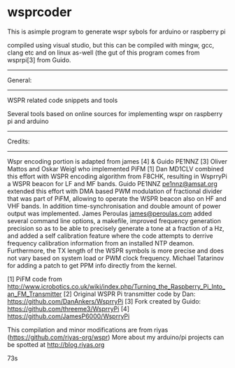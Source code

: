 # wsprcoder

This is  asimple program to generate wspr sybols for  arduino or raspberry pi 

compiled using visual studio, but this can be compiled with mingw, gcc, clang etc and on linux as-well (the gut of this program comes from wsprpi[3] from Guido.


******
General:
******

WSPR related code snippets and tools

Several tools based on online sources for implementing wspr on raspberry pi and arduino

******
Credits:
******
  Wspr encoding portion is adapted from james [4] &  Guido PE1NNZ [3]
  Oliver Mattos and Oskar Weigl who implemented PiFM [1]
  Dan MD1CLV combined this effort with WSPR encoding algorithm from F8CHK,
  resulting in WsprryPi a WSPR beacon for LF and MF bands.
  Guido PE1NNZ <pe1nnz@amsat.org> extended this effort with DMA based PWM
  modulation of fractional divider that was part of PiFM, allowing to operate
  the WSPR beacon also on HF and VHF bands.  In addition time-synchronisation
  and double amount of power output was implemented.
  James Peroulas <james@peroulas.com> added several command line options, a
  makefile, improved frequency generation precision so as to be able to
  precisely generate a tone at a fraction of a Hz, and added a self calibration
  feature where the code attempts to derrive frequency calibration information
  from an installed NTP deamon.  Furthermore, the TX length of the WSPR symbols
  is more precise and does not vary based on system load or PWM clock
  frequency.
  Michael Tatarinov for adding a patch to get PPM info directly from the
  kernel.
  
  [1] PiFM code from
      http://www.icrobotics.co.uk/wiki/index.php/Turning_the_Raspberry_Pi_Into_an_FM_Transmitter
  [2] Original WSPR Pi transmitter code by Dan:
      https://github.com/DanAnkers/WsprryPi
  [3] Fork created by Guido:
      https://github.com/threeme3/WsprryPi
  [4] https://github.com/JamesP6000/WsprryPi
  
  This compilation and minor modifications are from riyas (https://github.com/riyas-org/wspr)
  More about my arduino/pi projects can be spotted at http://blog.riyas.org
  
  73s
  
  

